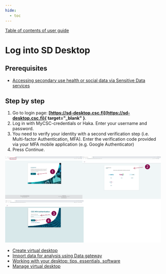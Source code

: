 ```yaml
---
hide:
  - toc
---
```


[Table of contents of user guide](sd-services-toc.md) 

# Log into SD Desktop

## Prerequisites

* [Accessing secondary use health or social data via Sensitive Data services](secondarydata-access.md)

## Step by step
    
1. Go to login page: **[https://sd-desktop.csc.fi](https://sd-desktop.csc.fi){ target="_blank" }**.
2. Log in with MyCSC-credentials or Haka. Enter your username and password.
3. You need to verify your identity with a second verification step (i.e. Multi-factor Authentication, MFA). Enter the verification code provided via your MFA mobile application (e.g. Google Authenticator)
4. Press *Continue*.

[![Authentication](images/desktop/desktop_login-mfa1.png)](images/desktop/desktop_login-mfa1.png)

* [Create virtual desktop](sd-desktop-secondary-create.md)
* [Import data for analysis using Data gateway](sd-desktop-secondary-access.md)
* [Working with your desktop: tips, essentials, software](sd-desktop-secondary-working.md)
* [Manage virtual desktop](sd-desktop-secondary-manage.md)
